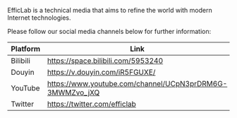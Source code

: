 EfficLab is a technical media that aims to refine the world with modern Internet technologies.

Please follow our social media channels below for further information:

| Platform    | Link |
| -------- | ------- |
| Bilibili | https://space.bilibili.com/5953240     |
| Douyin    | https://v.douyin.com/iR5FGUXE/  |
| YouTube  | https://www.youtube.com/channel/UCpN3prDRM6G-3MWMZvo_jXQ    |
| Twitter    | https://twitter.com/efficlab  |

